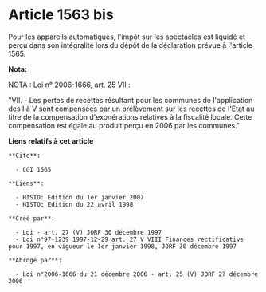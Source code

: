 # Article 1563 bis

Pour les appareils automatiques, l'impôt sur les spectacles est liquidé et perçu dans son intégralité lors du dépôt de la
déclaration prévue à l'article 1565.

**Nota:**

NOTA : Loi n° 2006-1666, art. 25 VII : 

"VII. - Les pertes de recettes résultant pour les communes de l'application des I à V sont compensées par un prélèvement sur
les recettes de l'Etat au titre de la compensation d'exonérations relatives à la fiscalité locale. Cette compensation est
égale au produit perçu en 2006 par les communes."

**Liens relatifs à cet article**

	**Cite**:

	  - CGI 1565

	**Liens**:

	  - HISTO: Edition du 1er janvier 2007
	  - HISTO: Edition du 22 avril 1998

	**Créé par**:

	  - Loi - art. 27 (V) JORF 30 décembre 1997
	  - Loi n°97-1239 1997-12-29 art. 27 V VIII Finances rectificative pour 1997, en vigueur le 1er janvier 1998, JORF 30 décembre 1997

	**Abrogé par**:

	  - Loi n°2006-1666 du 21 décembre 2006 - art. 25 (V) JORF 27 décembre 2006

